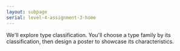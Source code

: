 ```yaml
---
layout: subpage
serial: level-4-assignment-3-home
---
```

We'll explore type classification. You'll choose a type family by its classification, then design a poster to showcase its characteristics.